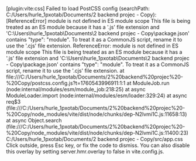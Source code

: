 [plugin:vite:css] Failed to load PostCSS config (searchPath: C:/Users/hurle_1pxotab/Documents/2 backend projec - Copy): [ReferenceError] module is not defined in ES module scope
This file is being treated as an ES module because it has a '.js' file extension and 'C:\Users\hurle_1pxotab\Documents\2 backend projec - Copy\package.json' contains "type": "module". To treat it as a CommonJS script, rename it to use the '.cjs' file extension.
ReferenceError: module is not defined in ES module scope
This file is being treated as an ES module because it has a '.js' file extension and 'C:\Users\hurle_1pxotab\Documents\2 backend projec - Copy\package.json' contains "type": "module". To treat it as a CommonJS script, rename it to use the '.cjs' file extension.
    at file:///C:/Users/hurle_1pxotab/Documents/2%20backend%20projec%20-%20Copy/postcss.config.js?t=1760543996911:1:1
    at ModuleJob.run (node:internal/modules/esm/module_job:218:25)
    at async ModuleLoader.import (node:internal/modules/esm/loader:329:24)
    at async req$3 (file:///C:/Users/hurle_1pxotab/Documents/2%20backend%20projec%20-%20Copy/node_modules/vite/dist/node/chunks/dep-N2lvmi1C.js:11658:13)
    at async Object.search (file:///C:/Users/hurle_1pxotab/Documents/2%20backend%20projec%20-%20Copy/node_modules/vite/dist/node/chunks/dep-N2lvmi1C.js:11400:23)
C:/Users/hurle_1pxotab/Documents/2 backend projec - Copy/src/app.css
Click outside, press Esc key, or fix the code to dismiss.
You can also disable this overlay by setting server.hmr.overlay to false in vite.config.js.